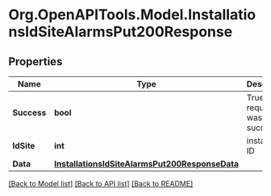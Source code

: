 # Org.OpenAPITools.Model.InstallationsIdSiteAlarmsPut200Response

## Properties

Name | Type | Description | Notes
------------ | ------------- | ------------- | -------------
**Success** | **bool** | True if the request was successful. | [optional] 
**IdSite** | **int** | installation ID | [optional] 
**Data** | [**InstallationsIdSiteAlarmsPut200ResponseData**](InstallationsIdSiteAlarmsPut200ResponseData.md) |  | [optional] 

[[Back to Model list]](../../README.md#documentation-for-models) [[Back to API list]](../../README.md#documentation-for-api-endpoints) [[Back to README]](../../README.md)

